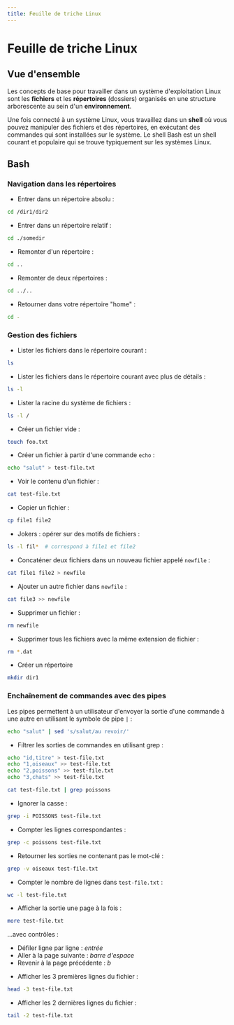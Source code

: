 ```yaml
---
title: Feuille de triche Linux
---
```


# Feuille de triche Linux

## Vue d'ensemble

Les concepts de base pour travailler dans un système d'exploitation Linux sont les **fichiers** et les **répertoires** (dossiers) organisés en
une structure arborescente au sein d'un **environnement**.

Une fois connecté à un système Linux, vous travaillez dans un **shell** où vous pouvez manipuler des fichiers et des répertoires,
en exécutant des commandes qui sont installées sur le système. Le shell Bash est un shell courant et populaire qui
se trouve typiquement sur les systèmes Linux.

## Bash

### Navigation dans les répertoires

* Entrer dans un répertoire absolu :

```bash
cd /dir1/dir2
```

* Entrer dans un répertoire relatif :

```bash
cd ./somedir
```

* Remonter d'un répertoire :

```bash
cd ..
```

* Remonter de deux répertoires :

```bash
cd ../..
```

* Retourner dans votre répertoire "home" :

```bash
cd -
```

### Gestion des fichiers

* Lister les fichiers dans le répertoire courant :

```bash
ls
```

* Lister les fichiers dans le répertoire courant avec plus de détails :

```bash
ls -l
```

* Lister la racine du système de fichiers :

```bash
ls -l /
```

* Créer un fichier vide :

```bash
touch foo.txt
```

* Créer un fichier à partir d'une commande `echo` :

```bash
echo "salut" > test-file.txt
```

* Voir le contenu d'un fichier :

```bash
cat test-file.txt
```

* Copier un fichier :

```bash
cp file1 file2
```

* Jokers : opérer sur des motifs de fichiers :

```bash
ls -l fil*  # correspond à file1 et file2
```

* Concaténer deux fichiers dans un nouveau fichier appelé `newfile` :

```bash
cat file1 file2 > newfile
```

* Ajouter un autre fichier dans `newfile` :

```bash
cat file3 >> newfile
```

* Supprimer un fichier :

```bash
rm newfile
```

* Supprimer tous les fichiers avec la même extension de fichier :

```bash
rm *.dat
```

* Créer un répertoire

```bash
mkdir dir1
```

### Enchaînement de commandes avec des pipes

Les pipes permettent à un utilisateur d'envoyer la sortie d'une commande à une autre en utilisant le symbole de pipe `|` :

```bash
echo "salut" | sed 's/salut/au revoir/'
```

* Filtrer les sorties de commandes en utilisant grep :

```bash
echo "id,titre" > test-file.txt
echo "1,oiseaux" >> test-file.txt
echo "2,poissons" >> test-file.txt
echo "3,chats" >> test-file.txt

cat test-file.txt | grep poissons
```

* Ignorer la casse :

```bash
grep -i POISSONS test-file.txt
```

* Compter les lignes correspondantes :

```bash
grep -c poissons test-file.txt
```

* Retourner les sorties ne contenant pas le mot-clé :

```bash
grep -v oiseaux test-file.txt
```

* Compter le nombre de lignes dans `test-file.txt` :

```bash
wc -l test-file.txt
```

* Afficher la sortie une page à la fois :

```bash
more test-file.txt
```

...avec contrôles :

- Défiler ligne par ligne : *entrée*
- Aller à la page suivante : *barre d'espace*
- Revenir à la page précédente : *b*

* Afficher les 3 premières lignes du fichier :

```bash
head -3 test-file.txt
```

* Afficher les 2 dernières lignes du fichier :

```bash
tail -2 test-file.txt
```